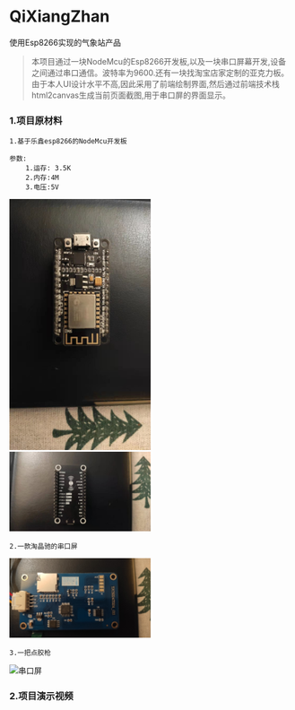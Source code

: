 # QiXiangZhan
使用Esp8266实现的气象站产品

>本项目通过一块NodeMcu的Esp8266开发板,以及一块串口屏幕开发,设备之间通过串口通信。波特率为9600.还有一块找淘宝店家定制的亚克力板。由于本人UI设计水平不高,因此采用了前端绘制界面,然后通过前端技术栈html2canvas生成当前页面截图,用于串口屏的界面显示。


### 1.项目原材料

    1.基于乐鑫esp8266的NodeMcu开发板

```
参数:
	1.运存: 3.5K
	2.内存:4M
	3.电压:5V
```


<img src="https://raw.githubusercontent.com/yxx1912008/QiXiangZhan/main/4.%E5%8E%9F%E5%9E%8B%E5%9B%BE%E7%89%87%E8%A7%86%E9%A2%91/Esp8266-1.jpg" style="width: 50%; height: 50%"  alt="Esp8266正面" />
<img src="https://raw.githubusercontent.com/yxx1912008/QiXiangZhan/main/4.%E5%8E%9F%E5%9E%8B%E5%9B%BE%E7%89%87%E8%A7%86%E9%A2%91/Esp8266-2.jpg" style="width: 50%; height: 50%"  alt="Esp8266反面" />


	2.一款淘晶驰的串口屏
	
<img src="https://raw.githubusercontent.com/yxx1912008/QiXiangZhan/main/4.%E5%8E%9F%E5%9E%8B%E5%9B%BE%E7%89%87%E8%A7%86%E9%A2%91/screen.jpg" style="width: 50%; height: 50%"  alt="串口屏" />

	3.一把点胶枪
<img src="https://raw.githubusercontent.com/yxx1912008/QiXiangZhan/main/4.%E5%8E%9F%E5%9E%8B%E5%9B%BE%E7%89%87%E8%A7%86%E9%A2%91/dogs.jpg" style="width: 50%; height: 50%"  alt="串口屏" />


### 2.项目演示视频
